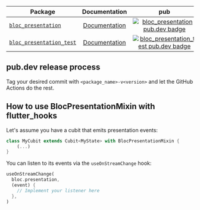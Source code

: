 | Package                                                 | Documentation                                         | pub                                                                                                                | CI                                                                                 |
|---------------------------------------------------------|:-----------------------------------------------------:|:------------------------------------------------------------------------------------------------------------------:|:----------------------------------------------------------------------------------:|
| [`bloc_presentation`][bloc_presentation-link]           | [Documentation][bloc_presentation-documentation]      | [![bloc_presentation pub.dev badge][bloc_presentation-pub-badge]][bloc_presentation-pub-badge-link]                | [![][bloc_presentation-build-badge]][bloc_presentation-build-badge-link]           |
| [`bloc_presentation_test`][bloc_presentation_test-link] | [Documentation][bloc_presentation_test-documentation] | [![bloc_presentation_test pub.dev badge][bloc_presentation_test-pub-badge]][bloc_presentation_test-pub-badge-link] | [![][bloc_presentation_test-build-badge]][bloc_presentation_test-build-badge-link] |

## pub.dev release process

Tag your desired commit with `<package_name>-v<version>` and let the GitHub Actions do the rest.

## How to use BlocPresentationMixin with flutter_hooks

Let's assume you have a cubit that emits presentation events:

```dart
class MyCubit extends Cubit<MyState> with BlocPresentationMixin {
    (...)
}
```

You can listen to its events via the `useOnStreamChange` hook:

```dart
useOnStreamChange(
  bloc.presentation, 
  (event) {
    // Implement your listener here
  },
)
```

[bloc_presentation-link]: https://github.com/leancodepl/bloc_presentation/tree/master/packages/bloc_presentation
[bloc_presentation-documentation]: https://pub.dev/documentation/bloc_presentation/latest/
[bloc_presentation-pub-badge]: https://img.shields.io/pub/v/bloc_presentation
[bloc_presentation-pub-badge-link]: https://pub.dev/packages/bloc_presentation
[bloc_presentation-build-badge]: https://img.shields.io/github/actions/workflow/status/leancodepl/bloc_presentation/bloc_presentation-test.yml?branch=master
[bloc_presentation-build-badge-link]: https://github.com/leancodepl/bloc_presentation/actions/workflows/bloc_presentation-test.yml

[bloc_presentation_test-link]: https://github.com/leancodepl/bloc_presentation/tree/master/packages/bloc_presentation_test
[bloc_presentation_test-documentation]: https://pub.dev/documentation/bloc_presentation_test/latest/
[bloc_presentation_test-pub-badge]: https://img.shields.io/pub/v/bloc_presentation_test
[bloc_presentation_test-pub-badge-link]: https://pub.dev/packages/bloc_presentation_test
[bloc_presentation_test-build-badge]: https://img.shields.io/github/actions/workflow/status/leancodepl/bloc_presentation/bloc_presentation_test-test.yml?branch=master
[bloc_presentation_test-build-badge-link]: https://github.com/leancodepl/bloc_presentation/actions/workflows/bloc_presentation_test-test.yml